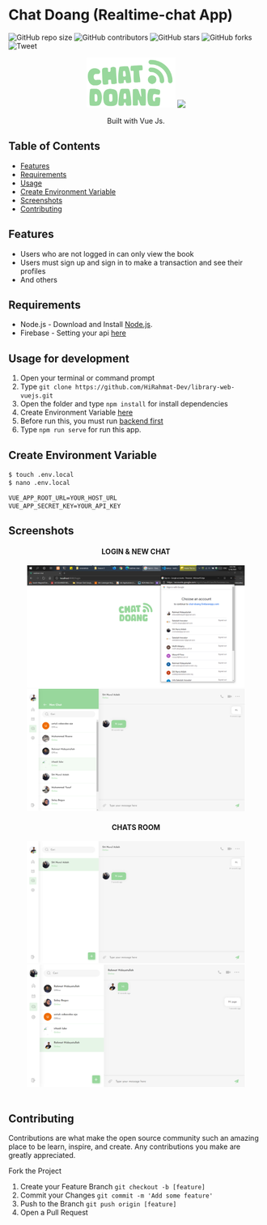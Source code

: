 # Chat Doang (Realtime-chat App)

![GitHub repo size](https://img.shields.io/github/repo-size/HiRahmat-Dev/realtimechat-vuejs)
![GitHub contributors](https://img.shields.io/github/contributors/HiRahmat-Dev/realtimechat-vuejs)
![GitHub stars](https://img.shields.io/github/stars/HiRahmat-Dev/realtimechat-vuejs?style=social)
![GitHub forks](https://img.shields.io/github/forks/HiRahmat-Dev/realtimechat-vuejs?style=social)
![Tweet](https://img.shields.io/twitter/url?url=https%3A%2F%2Fgithub.com%2FHiRahmat-Dev%2Frealtimechat-vuejs
)

<p align="center">
  <img height="100" src="https://raw.githubusercontent.com/HiRahmat-Dev/realtimechat-vuejs/e9086b58b1a37b1028c524eb81fb207e6c7e135e/src/assets/img/svg/chat-doang.svg">
  <img height="100" src="https://vuejs.org/images/logo.png">
</p>
<p align="center">
  Built with Vue Js.
</p>

## Table of Contents

- [Features](#features)
- [Requirements](#requirements)
- [Usage](#usage-for-development)
- [Create Environment Variable](#create-environment-variable)
- [Screenshots](#screenshots)
- [Contributing](#contributing)

## Features

- Users who are not logged in can only view the book
- Users must sign up and sign in to make a transaction and see their profiles
- And others

## Requirements

- Node.js - Download and Install [Node.js](https://nodejs.org/en/).
- Firebase - Setting your api [here](https://firebase.google.com/)

## Usage for development

1. Open your terminal or command prompt
2. Type `git clone https://github.com/HiRahmat-Dev/library-web-vuejs.git`
3. Open the folder and type `npm install` for install dependencies
4. Create Environment Variable [here](#create-environment-variable)
5. Before run this, you must run [backend first](#related-project-backend)
6. Type `npm run serve` for run this app.

## Create Environment Variable

```
$ touch .env.local
$ nano .env.local
```

```
VUE_APP_ROOT_URL=YOUR_HOST_URL
VUE_APP_SECRET_KEY=YOUR_API_KEY
```

## Screenshots

<div align="center">
    <h4 align="center">LOGIN & NEW CHAT</h4>
    <img width="430" src="./screenshots/chatdoang-login.png">
    <img width="430" src="./screenshots/chatdoang-newchat.png">
</div>
<div align="center">
    <h4 align="center">CHATS ROOM</h4>
    <img width="430" src="./screenshots/chatdoang-chat2.png">   
    <img width="430" src="./screenshots/chatdoang-chat1.png">
</div>
<br>


## Contributing

Contributions are what make the open source community such an amazing place to be learn, inspire, and create. Any contributions you make are greatly appreciated.

Fork the Project
1. Create your Feature Branch  ```git checkout -b [feature]```
2. Commit your Changes ```git commit -m 'Add some feature'```
3. Push to the Branch ```git push origin [feature]```
4. Open a Pull Request
